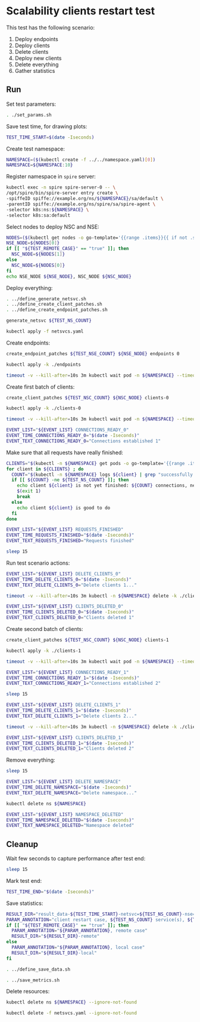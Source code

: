 # Scalability clients restart test

This test has the following scenario:
1. Deploy endpoints
2. Deploy clients
3. Delete clients
4. Deploy new clients 
5. Delete everything
6. Gather statistics

## Run

Set test parameters:
```bash
. ./set_params.sh
```

Save test time, for drawing plots:
```bash
TEST_TIME_START=$(date -Iseconds)
```

Create test namespace:
```bash
NAMESPACE=($(kubectl create -f ../../namespace.yaml)[0])
NAMESPACE=${NAMESPACE:10}
```

Register namespace in `spire` server:
```bash
kubectl exec -n spire spire-server-0 -- \
/opt/spire/bin/spire-server entry create \
-spiffeID spiffe://example.org/ns/${NAMESPACE}/sa/default \
-parentID spiffe://example.org/ns/spire/sa/spire-agent \
-selector k8s:ns:${NAMESPACE} \
-selector k8s:sa:default
```

Select nodes to deploy NSC and NSE:
```bash
NODES=($(kubectl get nodes -o go-template='{{range .items}}{{ if not .spec.taints }}{{ .metadata.name }} {{end}}{{end}}'))
NSE_NODE=${NODES[0]}
if [[ "${TEST_REMOTE_CASE}" == "true" ]]; then
  NSC_NODE=${NODES[1]}
else
  NSC_NODE=${NODES[0]}
fi
echo NSE_NODE ${NSE_NODE}, NSC_NODE ${NSC_NODE}
```

Deploy everything:
```bash
. ../define_generate_netsvc.sh
. ../define_create_client_patches.sh
. ../define_create_endpoint_patches.sh
```

```bash
generate_netsvc ${TEST_NS_COUNT}
```
```bash
kubectl apply -f netsvcs.yaml
```

Create endpoints:
```bash
create_endpoint_patches ${TEST_NSE_COUNT} ${NSE_NODE} endpoints 0
```
```bash
kubectl apply -k ./endpoints
```
```bash
timeout -v --kill-after=10s 3m kubectl wait pod -n ${NAMESPACE} --timeout=3m -l app=nse-kernel --for=condition=ready
```

Create first batch of clients:
```bash
create_client_patches ${TEST_NSC_COUNT} ${NSC_NODE} clients-0
```
```bash
kubectl apply -k ./clients-0
```
```bash
timeout -v --kill-after=10s 3m kubectl wait pod -n ${NAMESPACE} --timeout=3m -l app=nsc-kernel --for=condition=ready
```
```bash
EVENT_LIST="${EVENT_LIST} CONNECTIONS_READY_0"
EVENT_TIME_CONNECTIONS_READY_0="$(date -Iseconds)"
EVENT_TEXT_CONNECTIONS_READY_0="Connections established 1"
```

Make sure that all requests have really finished:
```bash
CLIENTS="$(kubectl -n ${NAMESPACE} get pods -o go-template='{{range .items}}{{ .metadata.name }} {{end}}' -l app=nsc-kernel)"
for client in ${CLIENTS} ; do
  COUNT="$(kubectl -n ${NAMESPACE} logs ${client} | grep "successfully connected to scalability-local-ns" -c)"
  if [[ ${COUNT} -ne ${TEST_NS_COUNT} ]]; then
    echo client ${client} is not yet finished: ${COUNT} connections, need ${TEST_NS_COUNT}
    $(exit 1)
    break
  else
    echo client ${client} is good to do
  fi
done
```
```bash
EVENT_LIST="${EVENT_LIST} REQUESTS_FINISHED"
EVENT_TIME_REQUESTS_FINISHED="$(date -Iseconds)"
EVENT_TEXT_REQUESTS_FINISHED="Requests finished"
```
```bash
sleep 15
```

Run test scenario actions:
```bash
EVENT_LIST="${EVENT_LIST} DELETE_CLIENTS_0"
EVENT_TIME_DELETE_CLIENTS_0="$(date -Iseconds)"
EVENT_TEXT_DELETE_CLIENTS_0="Delete clients 1..."
```
```bash
timeout -v --kill-after=10s 3m kubectl -n ${NAMESPACE} delete -k ./clients-0 --cascade=foreground
```
```bash
EVENT_LIST="${EVENT_LIST} CLIENTS_DELETED_0"
EVENT_TIME_CLIENTS_DELETED_0="$(date -Iseconds)"
EVENT_TEXT_CLIENTS_DELETED_0="Clients deleted 1"
```

Create second batch of clients:
```bash
create_client_patches ${TEST_NSC_COUNT} ${NSC_NODE} clients-1
```
```bash
kubectl apply -k ./clients-1
```
```bash
timeout -v --kill-after=10s 3m kubectl wait pod -n ${NAMESPACE} --timeout=3m -l app=nsc-kernel --for=condition=ready
```
```bash
EVENT_LIST="${EVENT_LIST} CONNECTIONS_READY_1"
EVENT_TIME_CONNECTIONS_READY_1="$(date -Iseconds)"
EVENT_TEXT_CONNECTIONS_READY_1="Connections established 2"
```
```bash
sleep 15
```
```bash
EVENT_LIST="${EVENT_LIST} DELETE_CLIENTS_1"
EVENT_TIME_DELETE_CLIENTS_1="$(date -Iseconds)"
EVENT_TEXT_DELETE_CLIENTS_1="Delete clients 2..."
```
```bash
timeout -v --kill-after=10s 3m kubectl -n ${NAMESPACE} delete -k ./clients-1 --cascade=foreground
```
```bash
EVENT_LIST="${EVENT_LIST} CLIENTS_DELETED_1"
EVENT_TIME_CLIENTS_DELETED_1="$(date -Iseconds)"
EVENT_TEXT_CLIENTS_DELETED_1="Clients deleted 2"
```

Remove everything:
```bash
sleep 15
```
```bash
EVENT_LIST="${EVENT_LIST} DELETE_NAMESPACE"
EVENT_TIME_DELETE_NAMESPACE="$(date -Iseconds)"
EVENT_TEXT_DELETE_NAMESPACE="Delete namespace..."
```
```bash
kubectl delete ns ${NAMESPACE}
```
```bash
EVENT_LIST="${EVENT_LIST} NAMESPACE_DELETED"
EVENT_TIME_NAMESPACE_DELETED="$(date -Iseconds)"
EVENT_TEXT_NAMESPACE_DELETED="Namespace deleted"
```

## Cleanup

Wait few seconds to capture performance after test end:
```bash
sleep 15
```

Mark test end:
```bash
TEST_TIME_END="$(date -Iseconds)"
```

Save statistics:
```bash
RESULT_DIR="result_data-${TEST_TIME_START}-netsvc=${TEST_NS_COUNT}-nse=${TEST_NSE_COUNT}-nsc=${TEST_NSC_COUNT}"
PARAM_ANNOTATION="client restart case, ${TEST_NS_COUNT} service(s), ${TEST_NSE_COUNT} NSE(s), ${TEST_NSC_COUNT} NSC(s)"
if [[ "${TEST_REMOTE_CASE}" == "true" ]]; then
  PARAM_ANNOTATION="${PARAM_ANNOTATION}, remote case"
  RESULT_DIR="${RESULT_DIR}-remote"
else
  PARAM_ANNOTATION="${PARAM_ANNOTATION}, local case"
  RESULT_DIR="${RESULT_DIR}-local"
fi
```
```bash
. ../define_save_data.sh
```
```bash
. ../save_metrics.sh
```

Delete resources:
```bash
kubectl delete ns ${NAMESPACE} --ignore-not-found
```
```bash
kubectl delete -f netsvcs.yaml --ignore-not-found
```
